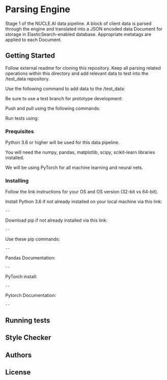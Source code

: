 # Parsing Engine

Stage 1 of the NUCLE.AI data pipeline.
A block of client data is parsed through the engine and translated into a JSON encoded data Document for storage in ElasticSearch-enabled database. Appropriate metatags are applied to each Document.

## Getting Started

Follow external readme for cloning this repository. Keep all parsing related operations within this directory and add relevant data to test into the /test_data repository.

Use the following command to add data to the /test_data:

Be sure to use a test branch for prototype development:

Push and pull using the following commands:

Run tests using:

### Prequisites
Python 3.6 or higher will be used for this data pipeline.

You will need the numpy, pandas, matplotlib, scipy, scikit-learn libraries installed.

We will be using PyTorch for all machine learning and neural nets.

### Installing
Follow the link instructions for your OS and OS version (32-bit vs 64-bit).

Install Python 3.6 if not already installed on your local machine via this link:

```
--
```
Download pip if not already installed via this link:
```
--
```
Use these pip commands:
```
--
```
Pandas Documentation:
```
--
```
PyTorch install:
```
--
```
Pytorch Documentation:
```
--
```

##  Running tests

## Style Checker

## Authors

## License

